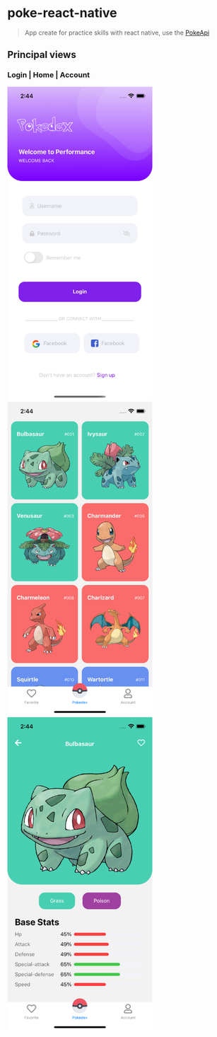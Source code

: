 # poke-react-native

> App create for practice skills with react native, use the [PokeApi](https://pokeapi.co/)

## Principal views

### Login | Home | Account

<img src="./src/assets/simulator_screenshot_AEB81563-4FA6-4AB4-A342-468C8C042338.png" width="328"/>
<img src="./src/assets/simulator_screenshot_86B167B3-F02A-4B85-AFE2-C94E38852380.png" width="328"/>
<img src="./src/assets/simulator_screenshot_68CF7190-BBD2-4182-A66A-B5EC315F6095.png" width="328"/>